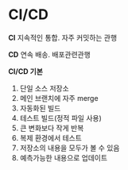 # CI/CD

**CI** 지속적인 통합. 자주 커밋하는 관행

**CD** 연속 배송. 배포관련관행

**CI/CD 기본**

1. 단일 소스 저장소
2. 메인 브랜치에 자주 merge
3. 자동화된 빌드
4. 테스트 빌드(정적 파일 사용)
5. 큰 변화보다 작게 반복
6. 복제 환경에서 테스트
7. 저장소의 내용을 모두가 볼  수 있음
8. 예측가능한 내용으로 업데이트

